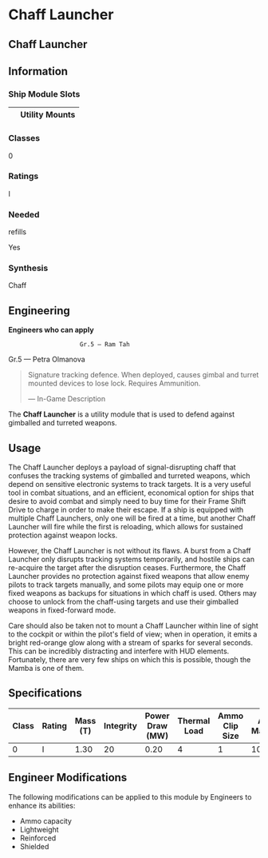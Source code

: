 # Chaff Launcher
## **Chaff Launcher**

		

## Information

### Ship Module Slots
|  | Utility Mounts |
| --- | --- |

### Classes

0

### Ratings

I

### Needed
refills

Yes

### Synthesis

Chaff

## Engineering

**Engineers who can apply**

						Gr.5 — Ram Tah
Gr.5 — Petra Olmanova

> 
> 
> Signature tracking defence. When deployed, causes gimbal and turret mounted devices to lose lock. Requires Ammunition.
> 
> 
> — In-Game Description
> 

The **Chaff Launcher** is a utility module that is used to defend against gimballed and turreted weapons.

## Usage

The Chaff Launcher deploys a payload of signal-disrupting chaff that confuses the tracking systems of gimballed and turreted weapons, which depend on sensitive electronic systems to track targets. It is a very useful tool in combat situations, and an efficient, economical option for ships that desire to avoid combat and simply need to buy time for their Frame Shift Drive to charge in order to make their escape. If a ship is equipped with multiple Chaff Launchers, only one will be fired at a time, but another Chaff Launcher will fire while the first is reloading, which allows for sustained protection against weapon locks.

However, the Chaff Launcher is not without its flaws. A burst from a Chaff Launcher only disrupts tracking systems temporarily, and hostile ships can re-acquire the target after the disruption ceases. Furthermore, the Chaff Launcher provides no protection against fixed weapons that allow enemy pilots to track targets manually, and some pilots may equip one or more fixed weapons as backups for situations in which chaff is used. Others may choose to unlock from the chaff-using targets and use their gimballed weapons in fixed-forward mode.

Care should also be taken not to mount a Chaff Launcher within line of sight to the cockpit or within the pilot's field of view; when in operation, it emits a bright red-orange glow along with a stream of sparks for several seconds. This can be incredibly distracting and interfere with HUD elements. Fortunately, there are very few ships on which this is possible, though the Mamba is one of them.

## Specifications

| Class | Rating | Mass<br>(T) | Integrity | Power<br>Draw (MW) | Thermal<br>Load | Ammo<br>Clip Size | Ammo<br>Maximum | Value<br>(CR) |
| --- | --- | --- | --- | --- | --- | --- | --- | --- |
| 0 | I | 1.30 | 20 | 0.20 | 4 | 1 | 10 | 8,500 |

## Engineer Modifications

The following modifications can be applied to this module by Engineers to enhance its abilities:

- Ammo capacity
- Lightweight
- Reinforced
- Shielded